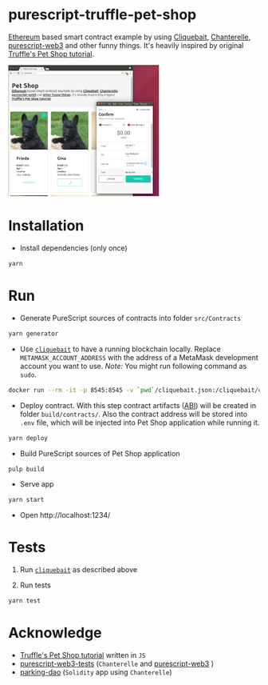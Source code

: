 # purescript-truffle-pet-shop

[Ethereum](https://ethereum.org/) based smart contract example by using [Cliquebait](https://github.com/f-o-a-m/cliquebait), [Chanterelle](https://github.com/f-o-a-m/chanterelle), [purescript-web3](https://github.com/f-o-a-m/purescript-web3) and other funny things. It's heavily inspired by original [Truffle's Pet Shop tutorial](http://truffleframework.com/tutorials/pet-shop).

<img src="https://raw.githubusercontent.com/sectore/purescript-truffle-pet-shop/master/ps-screen.png" width="60%" height="60%">


# Installation

- Install dependencies (only once)
```bash
yarn
```

# Run

- Generate PureScript sources of contracts into folder `src/Contracts`
```bash
yarn generator
```

- Use [`cliquebait`](https://github.com/f-o-a-m/cliquebait) to have a running blockchain locally. Replace `METAMASK_ACCOUNT_ADDRESS` with the address of a MetaMask development account you want to use. _Note:_ You might run following command as `sudo`.
```bash
docker run --rm -it -p 8545:8545 -v `pwd`/cliquebait.json:/cliquebait/cliquebait.json -e ACCOUNTS_TO_CREATE=3 -e EXTERNAL_ALLOCS=METAMASK_ACCOUNT_ADDRESS ALLOC_WEI=0xC08DE6FCB28B80000 foamspace/cliquebait:v1.8.11
```

- Deploy contract. With this step contract artifacts ([ABI](https://github.com/ethereum/wiki/wiki/Ethereum-Contract-ABI)) will be created in folder `build/contracts/`. Also the contract address will be stored into `.env` file, which will be injected into Pet Shop application while running it.
```bash
yarn deploy
```

- Build PureScript sources of Pet Shop application
```bash
pulp build
```

- Serve app
```bash
yarn start
```

- Open http://localhost:1234/

# Tests

1. Run [`cliquebait`](https://github.com/f-o-a-m/cliquebait) as described above

2. Run tests
```bash
yarn test
```

# Acknowledge

- [Truffle's Pet Shop tutorial](http://truffleframework.com/tutorials/pet-shop) written in `JS`
- [purescript-web3-tests](https://github.com/f-o-a-m/purescript-web3-tests/) (`Chanterelle` and [purescript-web3](https://github.com/f-o-a-m/purescript-web3/) )
- [parking-dao](https://github.com/f-o-a-m/parking-dao) (`Solidity` app using `Chanterelle`)
